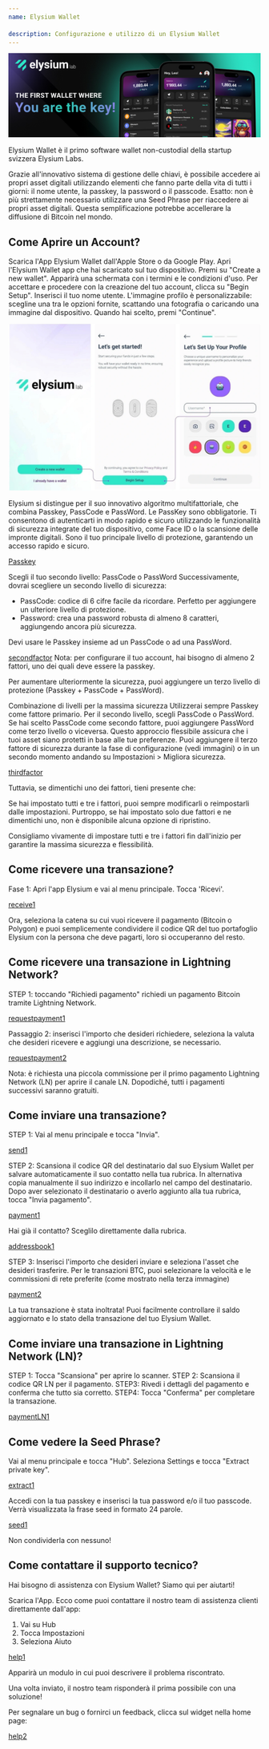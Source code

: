 ```yaml
---
name: Elysium Wallet

description: Configurazione e utilizzo di un Elysium Wallet
---
```


![cover-elysium](assets/cover.webp)

Elysium Wallet è il primo software wallet non-custodial della startup svizzera Elysium Labs.

Grazie all'innovativo sistema di gestione delle chiavi, è possibile accedere ai propri asset digitali utilizzando elementi che fanno parte della vita di tutti i giorni: il nome utente, la passkey, la password o il passcode.
Esatto: non è più strettamente necessario utilizzare una Seed Phrase per riaccedere ai propri asset digitali.
Questa semplificazione potrebbe accellerare la diffusione di Bitcoin nel mondo.

## Come Aprire un Account?
Scarica l'App Elysium Wallet dall'Apple Store o da Google Play.
Apri l'Elysium Wallet app che hai scaricato sul tuo dispositivo.
Premi su "Create a new wallet".
Apparirà una schermata con i termini e le condizioni d'uso.
Per accettare e procedere con la creazione del tuo account, clicca su "Begin Setup".
Inserisci il tuo nome utente.
L'immagine profilo è personalizzabile: scegline una tra le opzioni fornite, scattando una fotografia o caricando una immagine dal dispositivo.
Quando hai scelto, premi "Continue".

![Open](assets/open.webp)

Elysium si distingue per il suo innovativo algoritmo multifattoriale, che combina Passkey, PassCode e PassWord.
Le PassKey sono obbligatorie.
Ti consentono di autenticarti in modo rapido e sicuro utilizzando le funzionalità di sicurezza integrate del tuo dispositivo, come Face ID o la scansione delle impronte digitali.
Sono il tuo principale livello di protezione, garantendo un accesso rapido e sicuro.

[Passkey](assets/passkey.webp)

Scegli il tuo secondo livello: PassCode o PassWord
Successivamente, dovrai scegliere un secondo livello di sicurezza:

- PassCode: codice di 6 cifre facile da ricordare. Perfetto per aggiungere un ulteriore livello di protezione.
- Password: crea una password robusta di almeno 8 caratteri, aggiungendo ancora più sicurezza.

Devi usare le Passkey insieme ad un PassCode o ad una PassWord.

[secondfactor](assets/secondfactor.webp)
Nota: per configurare il tuo account, hai bisogno di almeno 2 fattori, uno dei quali deve essere la passkey.

Per aumentare ulteriormente la sicurezza, puoi aggiungere un terzo livello di protezione (Passkey + PassCode + PassWord).

Combinazione di livelli per la massima sicurezza
Utilizzerai sempre Passkey come fattore primario. Per il secondo livello, scegli PassCode o PassWord.
Se hai scelto PassCode come secondo fattore, puoi aggiungere PassWord come terzo livello o viceversa. Questo approccio flessibile assicura che i tuoi asset siano protetti in base alle tue preferenze.
Puoi aggiungere il terzo fattore di sicurezza durante la fase di configurazione (vedi immagini) o in un secondo momento andando su Impostazioni > Migliora sicurezza.

[thirdfactor](assets/thirdfactor.webp)

Tuttavia, se dimentichi uno dei fattori, tieni presente che:

Se hai impostato tutti e tre i fattori, puoi sempre modificarli o reimpostarli dalle impostazioni.
Purtroppo, se hai impostato solo due fattori e ne dimentichi uno, non è disponibile alcuna opzione di ripristino.

Consigliamo vivamente di impostare tutti e tre i fattori fin dall'inizio per garantire la massima sicurezza e flessibilità.

## Come ricevere una transazione?
Fase 1: Apri l'app Elysium e vai al menu principale. Tocca 'Ricevi'.

[receive1](assets/receive1.webp)

Ora, seleziona la catena su cui vuoi ricevere il pagamento (Bitcoin o Polygon) e puoi semplicemente condividere il codice QR del tuo portafoglio Elysium con la persona che deve pagarti, loro si occuperanno del resto.

## Come ricevere una transazione in Lightning Network?
STEP 1: toccando "Richiedi pagamento" richiedi un pagamento Bitcoin tramite Lightning Network.

[requestpayment1](asset/requestpayment1)

Passaggio 2: inserisci l'importo che desideri richiedere, seleziona la valuta che desideri ricevere e aggiungi una descrizione, se necessario.

[requestpayment2](asset/requestpayment2)

Nota: è richiesta una piccola commissione per il primo pagamento Lightning Network (LN) per aprire il canale LN. Dopodiché, tutti i pagamenti successivi saranno gratuiti.

## Come inviare una transazione?
STEP 1: Vai al menu principale e tocca "Invia".

[send1](assets/send1.webp)

STEP 2: Scansiona il codice QR del destinatario dal suo Elysium Wallet per salvare automaticamente il suo contatto nella tua rubrica.
In alternativa copia manualmente il suo indirizzo e incollarlo nel campo del destinatario.
Dopo aver selezionato il destinatario o averlo aggiunto alla tua rubrica, tocca "Invia pagamento".

[payment1](assets/payment1.webp)

Hai già il contatto? Sceglilo direttamente dalla rubrica.

[addressbook1](assets/addressbook1.webp)

STEP 3: Inserisci l'importo che desideri inviare e seleziona l'asset che desideri trasferire.
Per le transazioni BTC, puoi selezionare la velocità e le commissioni di rete preferite (come mostrato nella terza immagine)

[payment2](assets/payment2.webp)

La tua transazione è stata inoltrata! Puoi facilmente controllare il saldo aggiornato e lo stato della transazione del tuo Elysium Wallet.

## Come inviare una transazione in Lightning Network (LN)?
STEP 1: Tocca "Scansiona" per aprire lo scanner.
STEP 2: Scansiona il codice QR LN per il pagamento.
STEP3: Rivedi i dettagli del pagamento e conferma che tutto sia corretto.
STEP4: Tocca "Conferma" per completare la transazione. 

[paymentLN1](assets/paymentLN1.webp)

## Come vedere la Seed Phrase?
Vai al menu principale e tocca "Hub". Seleziona Settings e tocca "Extract private key".

[extract1](assets/extract1.webp)

Accedi con la tua passkey e inserisci la tua password e/o il tuo passcode.
Verrà visualizzata la frase seed in formato 24 parole.

[seed1](assets/seed1.webp)

Non condividerla con nessuno!

## Come contattare il supporto tecnico?
Hai bisogno di assistenza con Elysium Wallet? Siamo qui per aiutarti!

Scarica l'App.
Ecco come puoi contattare il nostro team di assistenza clienti direttamente dall'app:

1. Vai su Hub
2. Tocca Impostazioni
3. Seleziona Aiuto

[help1](assets/help1.webp)

Apparirà un modulo in cui puoi descrivere il problema riscontrato.

Una volta inviato, il nostro team risponderà il prima possibile con una soluzione!

Per segnalare un bug o fornirci un feedback, clicca sul widget nella home page:

[help2](assets/help2.webp)